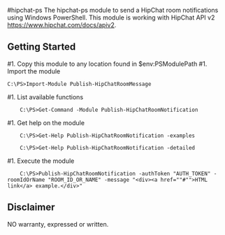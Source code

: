 #hipchat-ps
The hipchat-ps module to send a HipChat room notifications using Windows PowerShell.
This module is working with HipChat API v2 https://www.hipchat.com/docs/apiv2.

## Getting Started
#1. Copy this module to any location found in $env:PSModulePath
#1. Import the module

	C:\PS>Import-Module Publish-HipChatRoomMessage

#1. List available functions

		C:\PS>Get-Command -Module Publish-HipChatRoomNotification

#1. Get help on the module

		C:\PS>Get-Help Publish-HipChatRoomNotification -examples

		C:\PS>Get-Help Publish-HipChatRoomNotification -detailed

#1. Execute the module

		C:\PS>Publish-HipChatRoomNotification -authToken "AUTH_TOKEN" -roomIdOrName "ROOM_ID_OR_NAME" -message "<div><a href=""#"">HTML link</a> example.</div>"

## Disclaimer
NO warranty, expressed or written.